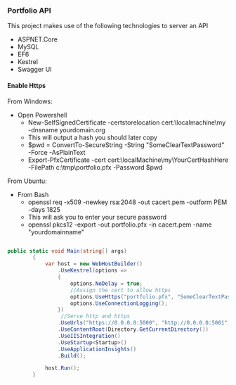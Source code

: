 ﻿### Portfolio API ###
This project makes use of the following technologies to server an API

- ASPNET.Core
- MySQL
- EF6
- Kestrel
- Swagger UI

#### Enable Https ####
From Windows:
- Open Powershell
  - New-SelfSignedCertificate -certstorelocation cert:\localmachine\my -dnsname yourdomain.org
  - This will output a hash you should later copy
  - $pwd = ConvertTo-SecureString -String "SomeClearTextPassword" -Force -AsPlainText
  - Export-PfxCertificate -cert cert:\localMachine\my\YourCertHashHere -FilePath c:\tmp\portfolio.pfx -Password $pwd

From Ubuntu:
- From Bash
  - openssl req -x509 -newkey rsa:2048 -out cacert.pem -outform PEM -days 1825
  - This will ask you to enter your secure password
  - openssl pkcs12 -export -out portfolio.pfx -in cacert.pem -name "yourdomainname"

```csharp

public static void Main(string[] args)
        {
            var host = new WebHostBuilder()
                .UseKestrel(options =>
                {
                    options.NoDelay = true;
                    //Assign the cert to allow https
                    options.UseHttps("portfolio.pfx", "SomeClearTextPassword");
                    options.UseConnectionLogging();
                })
                 //Serve http and https
                .UseUrls("https://0.0.0.0:5000", "http://0.0.0.0:5001")
                .UseContentRoot(Directory.GetCurrentDirectory())
                .UseIISIntegration()
                .UseStartup<Startup>()
                .UseApplicationInsights()
                .Build();

            host.Run();
        }

```